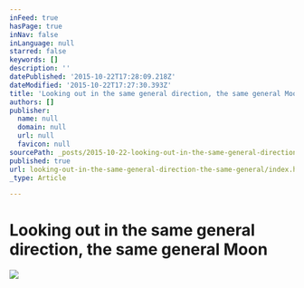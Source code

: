 ```yaml
---
inFeed: true
hasPage: true
inNav: false
inLanguage: null
starred: false
keywords: []
description: ''
datePublished: '2015-10-22T17:28:09.218Z'
dateModified: '2015-10-22T17:27:30.393Z'
title: 'Looking out in the same general direction, the same general Moon'
authors: []
publisher:
  name: null
  domain: null
  url: null
  favicon: null
sourcePath: _posts/2015-10-22-looking-out-in-the-same-general-direction-the-same-general.md
published: true
url: looking-out-in-the-same-general-direction-the-same-general/index.html
_type: Article

---
```

# Looking out in the same general direction, the same general Moon
![](https://the-grid-user-content.s3-us-west-2.amazonaws.com/99c7b029-e157-4efb-8171-5fa0b365c8c0.JPG)